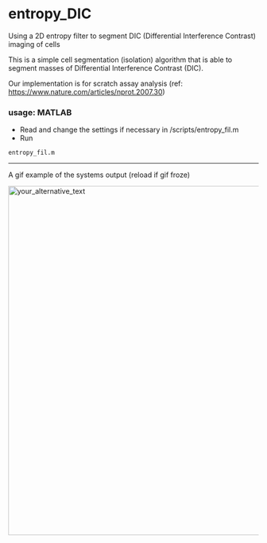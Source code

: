 # entropy_DIC
Using a 2D entropy filter to segment DIC (Differential Interference Contrast) imaging of cells

This is a simple cell segmentation (isolation) algorithm that is able to segment masses of Differential Interference Contrast (DIC).

Our implementation is for scratch assay analysis (ref: https://www.nature.com/articles/nprot.2007.30)

### usage: MATLAB

* Read and change the settings if necessary in /scripts/entropy_fil.m
* Run
```
entropy_fil.m
```

------------------------------
A gif example of the systems output (reload if gif froze)

<img src="https://github.com/Sam-Freitas/entropy_DIC/blob/master/scripts/output/Example_output/RENCA_A28_10FBS_3HAA_1.gif" alt="your_alternative_text" width="885" height="704" loop=infinite>
